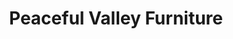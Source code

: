 ---
title: "Peaceful Valley Furniture"
url: /strasburg/peaceful-valley-furniture/
shop: furniture
---